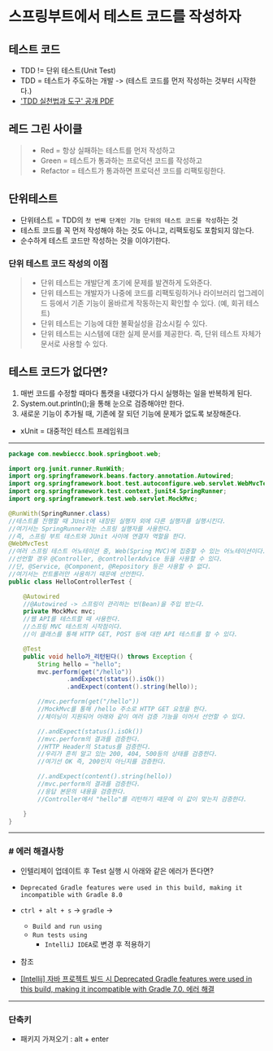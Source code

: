 # 스프링부트에서 테스트 코드를 작성하자

## 테스트 코드

- TDD != 단위 테스트(Unit Test)
- TDD = 테스트가 주도하는 개발 -> (테스트 코드를 먼저 작성하는 것부터 시작한다.)
- ['TDD 실천법과 도구' 공개 PDF](https://repo.yona.io/doortts/blog/issue/1)

## 레드 그린 사이클

>- Red = 항상 실패하는 테스트를 먼저 작성하고
>- Green = 테스트가 통과하는 프로덕션 코드를 작성하고
>- Refactor = 테스트가 통과하면 프로덕션 코드를 리팩토링한다.

## 단위테스트

- 단위테스트 = TDD의 `첫 번째 단계인 기능 단위의 테스트 코드를 작성`하는 것
- 테스트 코드를 꼭 먼저 작성해야 하는 것도 아니고, 리팩토링도 포함되지 않는다.
- 순수하게 테스트 코드만 작성하는 것을 이야기한다.

### 단위 테스트 코드 작성의 이점

>- 단위 테스트는 개발단계 초기에 문제를 발견하게 도와준다.
>- 단위 테스트는 개발자가 나중에 코드를 리팩토링하거나 라이브러리 업그레이드 등에서
기존 기능이 올바르게 작동하는지 확인할 수 있다. (예, 회귀 테스트)
>- 단위 테스트는 기능에 대한 불확실성을 감소시킬 수 있다.
>- 단위 테스트는 시스템에 대한 실제 문서를 제공한다. 즉, 단위 테스트 자체가 문서로 사용할 수 있다.

## 테스트 코드가 없다면?

1. 매번 코드를 수정할 때마다 톰캣을 내렸다가 다시 실행하는 일을 반복하게 된다.
2. System.out.println();을 통해 눈으로 검증해야만 한다.
3. 새로운 기능이 추가될 때, 기존에 잘 되던 기능에 문제가 없도록 보장해준다.

- xUnit = 대중적인 테스트 프레임워크

---

```java
package com.newbieccc.book.springboot.web;

import org.junit.runner.RunWith;
import org.springframework.beans.factory.annotation.Autowired;
import org.springframework.boot.test.autoconfigure.web.servlet.WebMvcTest;
import org.springframework.test.context.junit4.SpringRunner;
import org.springframework.test.web.servlet.MockMvc;

@RunWith(SpringRunner.class)
//테스트를 진행할 때 JUnit에 내장된 실행자 외에 다른 실행자를 실행시킨다.
//여기서는 SpringRunner라는 스프링 실행자를 사용한다.
//즉, 스프링 부트 테스트와 JUnit 사이에 연결자 역할을 한다.
@WebMvcTest
//여러 스프링 테스트 어노테이션 중, Web(Spring MVC)에 집중할 수 있는 어노테이션이다.
//선언할 경우 @Controller, @controllerAdvice 등을 사용할 수 있다.
//단, @Service, @Component, @Repository 등은 사용할 수 없다.
//여기서는 컨트롤러만 사용하기 때문에 선언한다.
public class HelloControllerTest {

    @Autowired
    //@Autowired -> 스프링이 관리하는 빈(Bean)을 주입 받는다.
    private MockMvc mvc;
    //웹 API를 테스트할 때 사용한다.
    //스프링 MVC 테스트의 시작점이다.
    //이 클래스를 통해 HTTP GET, POST 등에 대한 API 테스트를 할 수 있다.

    @Test
    public void hello가_리턴된다() throws Exception {
        String hello = "hello";
        mvc.perform(get("/hello"))
                .andExpect(status().isOk())
                .andExpect(content().string(hello));

        //mvc.perform(get("/hello"))
        //MockMvc를 통해 /hello 주소로 HTTP GET 요청을 한다.
        //체이닝이 지원되어 아래와 같이 여러 검증 기능을 이어서 선언할 수 있다.

        //.andExpect(status().isOk())
        //mvc.perform의 결과를 검증한다.
        //HTTP Header의 Status를 검증한다.
        //우리가 흔히 알고 있는 200, 404, 500등의 상태를 검증한다.
        //여기선 OK 즉, 200인지 아닌지를 검증한다.

        //.andExpect(content().string(hello))
        //mvc.perform의 결과를 검증한다.
        //응답 본문의 내용을 검증한다.
        //Controller에서 "hello"를 리턴하기 때문에 이 값이 맞는지 검증한다.

    }
}
```

---

### # 에러 해결사항

- 인텔리제이 업데이트 후 Test 실행 시 아래와 같은 에러가 뜬다면?
- `Deprecated Gradle features were used in this build, making it incompatible with Gradle 8.0`

- `ctrl + alt + s` -> `gradle` ->
  - `Build and run using`
  - `Run tests using`
    - `IntelliJ IDEA`로 변경 후 적용하기

- 참조
- [[Intellij] 자바 프로젝트 빌드 시 Deprecated Gradle features were used in this build, making it incompatible with Gradle 7.0. 에러 해결](https://onlyfor-me-blog.tistory.com/248)

---

### 단축키

- 패키지 가져오기 : alt + enter
